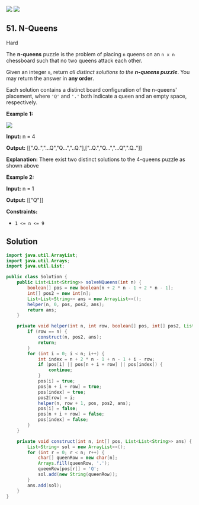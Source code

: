 [![](https://img.shields.io/github/stars/javadev/LeetCode-in-Java?label=Stars&style=flat-square)](https://github.com/javadev/LeetCode-in-Java)
[![](https://img.shields.io/github/forks/javadev/LeetCode-in-Java?label=Fork%20me%20on%20GitHub%20&style=flat-square)](https://github.com/javadev/LeetCode-in-Java/fork)

## 51\. N-Queens

Hard

The **n-queens** puzzle is the problem of placing `n` queens on an `n x n` chessboard such that no two queens attack each other.

Given an integer `n`, return _all distinct solutions to the **n-queens puzzle**_. You may return the answer in **any order**.

Each solution contains a distinct board configuration of the n-queens' placement, where `'Q'` and `'.'` both indicate a queen and an empty space, respectively.

**Example 1:**

![](https://assets.leetcode.com/uploads/2020/11/13/queens.jpg)

**Input:** n = 4

**Output:** [[".Q..","...Q","Q...","..Q."],["..Q.","Q...","...Q",".Q.."]]

**Explanation:** There exist two distinct solutions to the 4-queens puzzle as shown above 

**Example 2:**

**Input:** n = 1

**Output:** [["Q"]] 

**Constraints:**

*   `1 <= n <= 9`

## Solution

```java
import java.util.ArrayList;
import java.util.Arrays;
import java.util.List;

public class Solution {
    public List<List<String>> solveNQueens(int n) {
        boolean[] pos = new boolean[n + 2 * n - 1 + 2 * n - 1];
        int[] pos2 = new int[n];
        List<List<String>> ans = new ArrayList<>();
        helper(n, 0, pos, pos2, ans);
        return ans;
    }

    private void helper(int n, int row, boolean[] pos, int[] pos2, List<List<String>> ans) {
        if (row == n) {
            construct(n, pos2, ans);
            return;
        }
        for (int i = 0; i < n; i++) {
            int index = n + 2 * n - 1 + n - 1 + i - row;
            if (pos[i] || pos[n + i + row] || pos[index]) {
                continue;
            }
            pos[i] = true;
            pos[n + i + row] = true;
            pos[index] = true;
            pos2[row] = i;
            helper(n, row + 1, pos, pos2, ans);
            pos[i] = false;
            pos[n + i + row] = false;
            pos[index] = false;
        }
    }

    private void construct(int n, int[] pos, List<List<String>> ans) {
        List<String> sol = new ArrayList<>();
        for (int r = 0; r < n; r++) {
            char[] queenRow = new char[n];
            Arrays.fill(queenRow, '.');
            queenRow[pos[r]] = 'Q';
            sol.add(new String(queenRow));
        }
        ans.add(sol);
    }
}
```